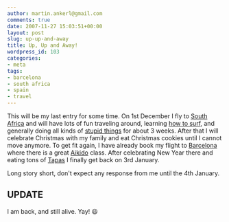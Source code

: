 ```yaml
---
author: martin.ankerl@gmail.com
comments: true
date: 2007-11-27 15:03:51+00:00
layout: post
slug: up-up-and-away
title: Up, Up and Away!
wordpress_id: 103
categories:
- meta
tags:
- barcelona
- south africa
- spain
- travel
---
```


This will be my last entry for some time. On 1st December I fly to [South Africa](http://www.southafrica.net/) and will have lots of fun traveling around, learning [how to surf](http://euroross.blogspot.com/Wipeout.jpg), and generally doing all kinds of [stupid things](https://www.youtube.com/watch?v=h1FivamFXms) for about 3 weeks. After that I will celebrate Christmas with my family and eat Christmas cookies until I cannot move anymore. To get fit again, I have already book my flight to [Barcelona](http://www.barcelona.com/) where there is a great [Aikido](http://aikidoschule.at/was-ist-aikido/) class. After celebrating New Year there and eating tons of [Tapas](http://www.wholefoodsmarket.com/recipes/kitchentips/tapas.html) I finally get back on 3rd January.

Long story short, don't expect any response from me until the 4th January.

## UPDATE
I am back, and still alive. Yay! :smiley:
